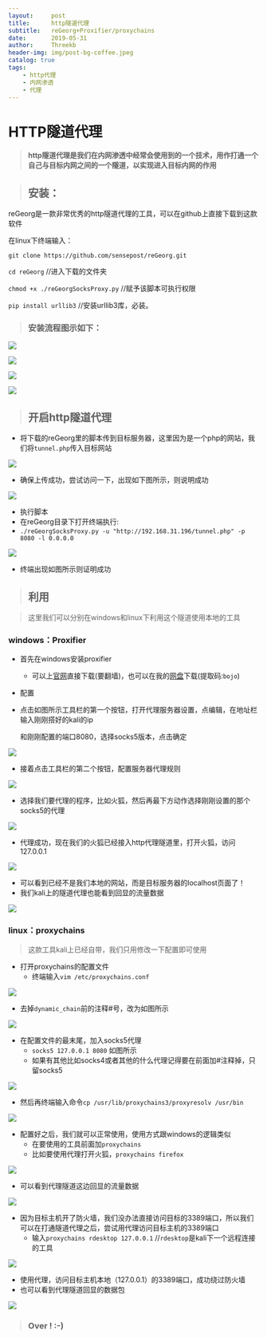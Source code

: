 ```yaml
---
layout:     post
title:      http隧道代理
subtitle:   reGeorg+Proxifier/proxychains
date:       2019-05-31
author:     Threekb
header-img: img/post-bg-coffee.jpeg
catalog: true
tags:
    - http代理
    - 内网渗透
    - 代理
---
```


# HTTP隧道代理

> **http隧道代理是我们在内网渗透中经常会使用到的一个技术，用作打通一个自己与目标内网之间的一个隧道，以实现进入目标内网的作用**



> ##  安装：

reGeorg是一款非常优秀的http隧道代理的工具，可以在github上直接下载到这款软件

在linux下终端输入：

`git clone https://github.com/sensepost/reGeorg.git ` 

`cd reGeorg` //进入下载的文件夹

`chmod +x ./reGeorgSocksProxy.py` //赋予该脚本可执行权限

`pip install urllib3`  //安装urllib3库，必装。

> ### 安装流程图示如下：

![](https://threekb-1259310634.cos.ap-beijing.myqcloud.com/blog/20190531201343.png)

![](https://threekb-1259310634.cos.ap-beijing.myqcloud.com/blog/20190531201358.png)

![](https://threekb-1259310634.cos.ap-beijing.myqcloud.com/blog/20190531201415.png)

![](https://threekb-1259310634.cos.ap-beijing.myqcloud.com/blog/20190531201429.png)

> ## 开启http隧道代理

* 将下载的reGeorg里的脚本传到目标服务器，这里因为是一个php的网站，我们将`tunnel.php`传入目标网站

![](https://threekb-1259310634.cos.ap-beijing.myqcloud.com/blog/20190531201657.png)

* 确保上传成功，尝试访问一下，出现如下图所示，则说明成功

![](https://threekb-1259310634.cos.ap-beijing.myqcloud.com/blog/20190531201714.png)

* 执行脚本
* 在reGeorg目录下打开终端执行:
* `./reGeorgSocksProxy.py -u "http://192.168.31.196/tunnel.php" -p 8080 -l 0.0.0.0 `

![](https://threekb-1259310634.cos.ap-beijing.myqcloud.com/blog/20190531202227.png)

* 终端出现如图所示则证明成功

> ## 利用

> 这里我们可以分别在windows和linux下利用这个隧道使用本地的工具

### windows：Proxifier

* 首先在windows安装proxifier
  * 可以上[官网](https://www.proxifier.com/)直接下载(要翻墙)，也可以在我的[网盘](https://pan.baidu.com/s/1-Y5oq-ZOd-apmCMca9lqfg)下载(提取码:`bojo`)

* 配置

* 点击如图所示工具栏的第一个按钮，打开代理服务器设置，点编辑，在地址栏输入刚刚搭好的kali的ip

  和刚刚配置的端口8080，选择socks5版本，点击确定

![](https://threekb-1259310634.cos.ap-beijing.myqcloud.com/blog/20190531203310.png)

* 接着点击工具栏的第二个按钮，配置服务器代理规则

![](https://threekb-1259310634.cos.ap-beijing.myqcloud.com/blog/20190531203554.png)

* 选择我们要代理的程序，比如火狐，然后再最下方动作选择刚刚设置的那个socks5的代理

![](https://threekb-1259310634.cos.ap-beijing.myqcloud.com/blog/20190531203730.png)

* 代理成功，现在我们的火狐已经接入http代理隧道里，打开火狐，访问127.0.0.1

![](https://threekb-1259310634.cos.ap-beijing.myqcloud.com/blog/20190531210705.png)

* 可以看到已经不是我们本地的网站，而是目标服务器的localhost页面了！
* 我们kali上的隧道代理也能看到回显的流量数据

![](https://threekb-1259310634.cos.ap-beijing.myqcloud.com/blog/20190531204742.png)



### linux：proxychains

> 这款工具kali上已经自带，我们只用修改一下配置即可使用

* 打开proxychains的配置文件
  * 终端输入`vim /etc/proxychains.conf`

![](https://threekb-1259310634.cos.ap-beijing.myqcloud.com/blog/20190531205005.png)

* 去掉`dynamic_chain`前的注释#号，改为如图所示

![](https://threekb-1259310634.cos.ap-beijing.myqcloud.com/blog/20190531205110.png)

* 在配置文件的最末尾，加入socks5代理
  * `socks5 127.0.0.1 8080` 如图所示
  * 如果有其他比如socks4或者其他的什么代理记得要在前面加#注释掉，只留socks5

![](https://threekb-1259310634.cos.ap-beijing.myqcloud.com/blog/20190531205222.png)

* 然后再终端输入命令`cp /usr/lib/proxychains3/proxyresolv /usr/bin`

![](https://threekb-1259310634.cos.ap-beijing.myqcloud.com/blog/20190531205425.png)

* 配置好之后，我们就可以正常使用，使用方式跟windows的逻辑类似
  * 在要使用的工具前面加`proxychains`
  * 比如要使用代理打开火狐，`proxychains firefox`

![](https://threekb-1259310634.cos.ap-beijing.myqcloud.com/blog/20190531205632.png)

* 可以看到代理隧道这边回显的流量数据

![](https://threekb-1259310634.cos.ap-beijing.myqcloud.com/blog/20190531205723.png)

* 因为目标主机开了防火墙，我们没办法直接访问目标的3389端口，所以我们可以在打通隧道代理之后，尝试用代理访问目标主机的3389端口
  * 输入`proxychains rdesktop 127.0.0.1` //`rdesktop`是kali下一个远程连接的工具

![](https://threekb-1259310634.cos.ap-beijing.myqcloud.com/blog/20190531205954.png)

* 使用代理，访问目标主机本地（127.0.0.1）的3389端口，成功绕过防火墙
* 也可以看到代理隧道回显的数据包

![](https://threekb-1259310634.cos.ap-beijing.myqcloud.com/blog/20190531210051.png)

> ### Over !       :-)  
